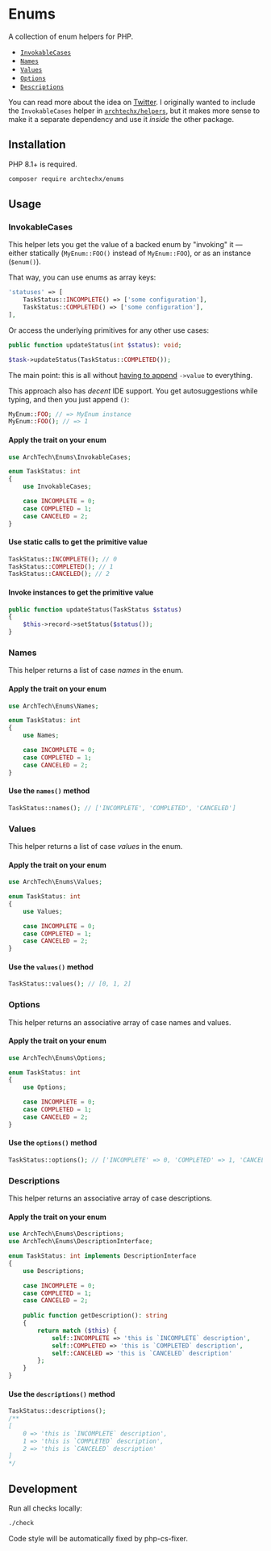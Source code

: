 # Enums

A collection of enum helpers for PHP.

- [`InvokableCases`](#invokablecases)
- [`Names`](#names)
- [`Values`](#values)
- [`Options`](#options)
- [`Descriptions`](#descriptions)

You can read more about the idea on [Twitter](https://twitter.com/archtechx/status/1495158228757270528). I originally wanted to include the `InvokableCases` helper in [`archtechx/helpers`](https://github.com/archtechx/helpers), but it makes more sense to make it a separate dependency and use it *inside* the other package.

## Installation

PHP 8.1+ is required.

```sh
composer require archtechx/enums
```

## Usage

### InvokableCases

This helper lets you get the value of a backed enum by "invoking" it — either statically (`MyEnum::FOO()` instead of `MyEnum::FOO`), or as an instance (`$enum()`).

That way, you can use enums as array keys:
```php
'statuses' => [
    TaskStatus::INCOMPLETE() => ['some configuration'],
    TaskStatus::COMPLETED() => ['some configuration'],
],
```

Or access the underlying primitives for any other use cases:
```php
public function updateStatus(int $status): void;

$task->updateStatus(TaskStatus::COMPLETED());
```

The main point: this is all without [having to append](https://twitter.com/archtechx/status/1495158237137494019) `->value` to everything.

This approach also has *decent* IDE support. You get autosuggestions while typing, and then you just append `()`:
```php
MyEnum::FOO; // => MyEnum instance
MyEnum::FOO(); // => 1
```

#### Apply the trait on your enum
```php
use ArchTech\Enums\InvokableCases;

enum TaskStatus: int
{
    use InvokableCases;

    case INCOMPLETE = 0;
    case COMPLETED = 1;
    case CANCELED = 2;
}
```

#### Use static calls to get the primitive value
```php
TaskStatus::INCOMPLETE(); // 0
TaskStatus::COMPLETED(); // 1
TaskStatus::CANCELED(); // 2
```

#### Invoke instances to get the primitive value
```php
public function updateStatus(TaskStatus $status)
{
    $this->record->setStatus($status());
}
```

### Names

This helper returns a list of case *names* in the enum.

#### Apply the trait on your enum
```php
use ArchTech\Enums\Names;

enum TaskStatus: int
{
    use Names;

    case INCOMPLETE = 0;
    case COMPLETED = 1;
    case CANCELED = 2;
}
```

#### Use the `names()` method
```php
TaskStatus::names(); // ['INCOMPLETE', 'COMPLETED', 'CANCELED']
```

### Values

This helper returns a list of case *values* in the enum.

#### Apply the trait on your enum
```php
use ArchTech\Enums\Values;

enum TaskStatus: int
{
    use Values;

    case INCOMPLETE = 0;
    case COMPLETED = 1;
    case CANCELED = 2;
}
```

#### Use the `values()` method
```php
TaskStatus::values(); // [0, 1, 2]
```

### Options

This helper returns an associative array of case names and values.

#### Apply the trait on your enum
```php
use ArchTech\Enums\Options;

enum TaskStatus: int
{
    use Options;

    case INCOMPLETE = 0;
    case COMPLETED = 1;
    case CANCELED = 2;
}
```

#### Use the `options()` method
```php
TaskStatus::options(); // ['INCOMPLETE' => 0, 'COMPLETED' => 1, 'CANCELED' => 2]
```

### Descriptions

This helper returns an associative array of case descriptions.

#### Apply the trait on your enum
```php
use ArchTech\Enums\Descriptions;
use ArchTech\Enums\DescriptionInterface;

enum TaskStatus: int implements DescriptionInterface
{
    use Descriptions;

    case INCOMPLETE = 0;
    case COMPLETED = 1;
    case CANCELED = 2;
    
    public function getDescription(): string
    {
        return match ($this) {
            self::INCOMPLETE => 'this is `INCOMPLETE` description',
            self::COMPLETED => 'this is `COMPLETED` description',
            self::CANCELED => 'this is `CANCELED` description'
        };
    }
}
```

#### Use the `descriptions()` method
```php
TaskStatus::descriptions();
/**
[
    0 => 'this is `INCOMPLETE` description', 
    1 => 'this is `COMPLETED` description', 
    2 => 'this is `CANCELED` description'
]
*/
```


## Development

Run all checks locally:

```sh
./check
```

Code style will be automatically fixed by php-cs-fixer.
